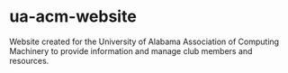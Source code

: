# ua-acm-website
Website created for the University of Alabama Association of Computing Machinery to provide information and manage club members and resources.
